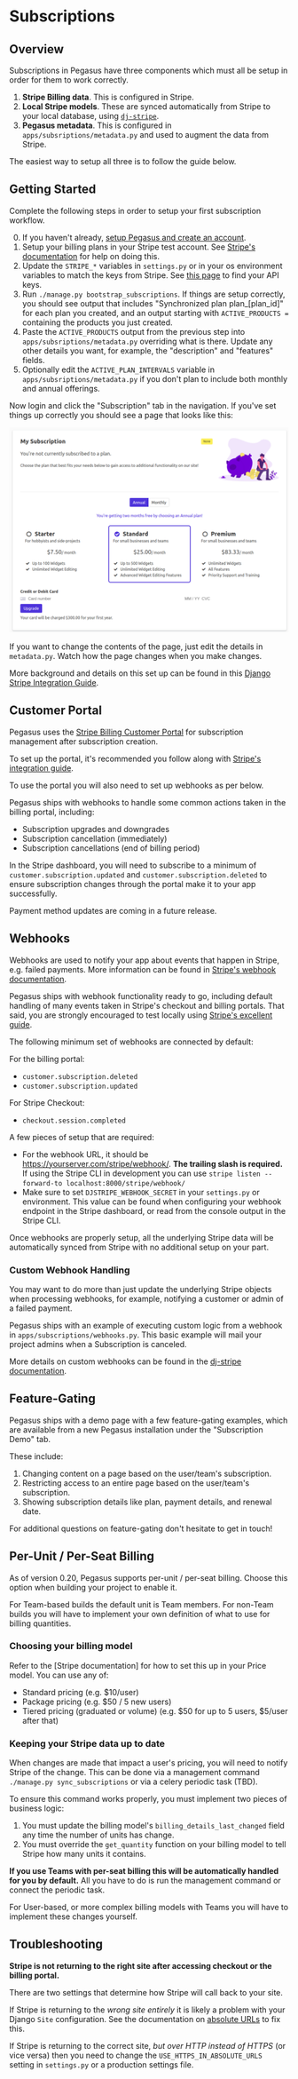 Subscriptions
=============

## Overview

Subscriptions in Pegasus have three components which must all be setup in order for them to work correctly.

1. **Stripe Billing data**. This is configured in Stripe.
2. **Local Stripe models**. These are synced automatically from Stripe to your local database, using
   [`dj-stripe`](https://github.com/dj-stripe/dj-stripe).
3. **Pegasus metadata**. This is configured in `apps/subsriptions/metadata.py` and used to augment
   the data from Stripe.

The easiest way to setup all three is to follow the guide below.

## Getting Started

Complete the following steps in order to setup your first subscription workflow.

0. If you haven't already, [setup Pegasus and create an account](/getting-started). 
1. Setup your billing plans in your Stripe test account. See 
   [Stripe's documentation](https://stripe.com/docs/billing/subscriptions/set-up-subscription) for help on doing this.
2. Update the `STRIPE_*` variables in `settings.py` or in your os environment variables to match
   the keys from Stripe. See [this page](https://stripe.com/docs/keys) to find your API keys.
3. Run `./manage.py bootstrap_subscriptions`. If things are setup correctly,
   you should see output that includes "Synchronized plan plan_[plan_id]" for each plan you created,
   and an output starting with `ACTIVE_PRODUCTS = ` containing the products you just created.
4. Paste the `ACTIVE_PRODUCTS` output from the previous step into `apps/subsriptions/metadata.py`
   overriding what is there. Update any other details you want, for example,
   the "description" and "features" fields.
5. Optionally edit the `ACTIVE_PLAN_INTERVALS` variable in `apps/subsriptions/metadata.py`
   if you don't plan to include both monthly and annual offerings.

Now login and click the "Subscription" tab in the navigation. 
If you've set things up correctly you should see a page that looks like this:

![Subscription Example](images/subscription-example.png)

If you want to change the contents of the page, just edit the details in `metadata.py`. Watch how the page 
changes when you make changes.

More background and details on this set up can be found in this 
[Django Stripe Integration Guide](https://www.saaspegasus.com/guides/django-stripe-integrate/).

## Customer Portal

Pegasus uses the [Stripe Billing Customer Portal](https://stripe.com/docs/billing/subscriptions/customer-portal)
for subscription management after subscription creation.

To set up the portal, it's recommended you follow along with [Stripe's integration guide](https://stripe.com/docs/billing/subscriptions/integrating-customer-portal).

To use the portal you will also need to set up webhooks as per below.

Pegasus ships with webhooks to handle some common actions taken in the billing portal, including:

- Subscription upgrades and downgrades
- Subscription cancellation (immediately)
- Subscription cancellations (end of billing period)

In the Stripe dashboard, you will need to subscribe to a minimum of `customer.subscription.updated`
and `customer.subscription.deleted` to ensure subscription changes through the portal make it to your app successfully.

Payment method updates are coming in a future release.

## Webhooks

Webhooks are used to notify your app about events that happen in Stripe, e.g. failed payments.
More information can be found in [Stripe's webhook documentation](https://stripe.com/docs/webhooks).

Pegasus ships with webhook functionality ready to go, including default handling of many events
taken in Stripe's checkout and billing portals. That said, you are strongly encouraged
to test locally using [Stripe's excellent guide](https://stripe.com/docs/webhooks/test).

The following minimum set of webhooks are connected by default:

For the billing portal:

- `customer.subscription.deleted` 
- `customer.subscription.updated`

For Stripe Checkout:

- `checkout.session.completed`

A few pieces of setup that are required:

- For the webhook URL, it should be https://yourserver.com/stripe/webhook/. **The trailing slash is required.**
  If using the Stripe CLI in development you can use `stripe listen --forward-to localhost:8000/stripe/webhook/`
- Make sure to set `DJSTRIPE_WEBHOOK_SECRET` in your `settings.py` or environment.
  This value can be found when configuring your webhook endpoint in the Stripe dashboard, 
  or read from the console output in the Stripe CLI.

Once webhooks are properly setup, all the underlying Stripe data will be automatically synced from
Stripe with no additional setup on your part.

### Custom Webhook Handling

You may want to do more than just update the underlying Stripe objects when processing webhooks, 
for example, notifying a customer or admin of a failed payment.

Pegasus ships with an example of executing custom logic from a webhook in `apps/subscriptions/webhooks.py`. 
This basic example will mail your project admins when a Subscription is canceled.

More details on custom webhooks can be found in the [dj-stripe documentation](https://dj-stripe.readthedocs.io/en/stable/usage/webhooks.html).

## Feature-Gating

Pegasus ships with a demo page with a few feature-gating examples, which
are available from a new Pegasus installation under the "Subscription Demo" tab.

These include:

1. Changing content on a page based on the user/team's subscription.
1. Restricting access to an entire page based on the user/team's subscription.
1. Showing subscription details like plan, payment details, and renewal date.

For additional questions on feature-gating don't hesitate to get in touch!

## Per-Unit / Per-Seat Billing

As of version 0.20, Pegasus supports per-unit / per-seat billing.
Choose this option when building your project to enable it.

For Team-based builds the default unit is Team members.
For non-Team builds you will have to implement your own definition of what to use for billing quantities.

### Choosing your billing model

Refer to the [Stripe documentation] for how to set this up in your Price model.
You can use any of:

- Standard pricing (e.g. $10/user)
- Package pricing (e.g. $50 / 5 new users)
- Tiered pricing (graduated or volume) (e.g. $50 for up to 5 users, $5/user after that)

### Keeping your Stripe data up to date

When changes are made that impact a user's pricing, you will need to notify Stripe of the change.
This can be done via a management command `./manage.py sync_subscriptions` or via a celery periodic task (TBD).

To ensure this command works properly, you must implement two pieces of business logic:

1. You must update the billing model's `billing_details_last_changed` field any time the number of units has change.
2. You must override the `get_quantity` function on your billing model to tell Stripe how many units it contains.

**If you use Teams with per-seat billing this will be automatically handled for you by default.**
All you have to do is run the management command or connect the periodic task.

For User-based, or more complex billing models with Teams you will have to implement these changes yourself.

## Troubleshooting

**Stripe is not returning to the right site after accessing checkout or the billing portal.**

There are two settings that determine how Stripe will call back to your site.

If Stripe is returning to the *wrong site entirely* it is likely a problem with your Django `Site` configuration.
See the documentation on [absolute URLs](/configuration.html#absolute-urls) to fix this.

If Stripe is returning to the correct site, *but over HTTP instead of HTTPS* (or vice versa) then you
need to change the `USE_HTTPS_IN_ABSOLUTE_URLS` setting in `settings.py` or a production settings file.
